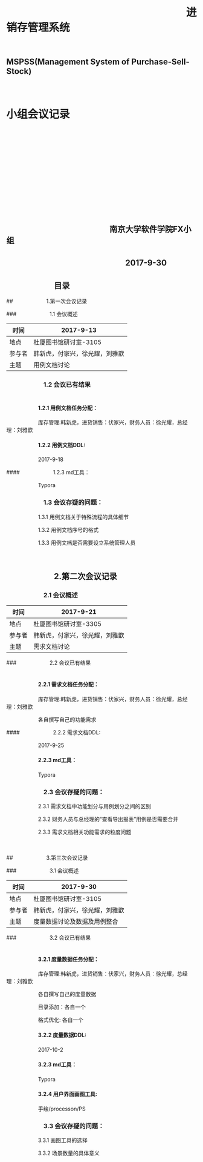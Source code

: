 # 　　　　　　　　　　　　　　　　　进销存管理系统<br>
## 　　　　　　　　　　　　　　　MSPSS(Management System of Purchase-Sell-Stock) <br>
# 　　　　　　　　　　　　　　　　　　小组会议记录<br>

<br>

<br>

<br>

<br>

<br>

<br>

<br>

<br>

<br>

<br>

<br>

<br>

<br>

## 　　　　　　　　　　　　　南京大学软件学院FX小组<br>

## 　　　　　　　　　　　　　　　2017-9-30<br>



## 　　　　　　目录







##　　　　　　 1.第一次会议记录<br>

###　　　　　　 1.1 会议概述<br>

| 时间   | 2017-9-13       |
| ---- | --------------- |
| 地点   | 杜厦图书馆研讨室-3105   |
| 参与者  | 韩新虎，付家兴，徐光耀，刘雅歆 |
| 主题   | 用例文档讨论          |



### 　　　　　　1.2 会议已有结果<br><br>

#### 　　　　　　1.2.1 用例文档任务分配：<br>

　　　　　　库存管理:韩新虎，进货销售：伏家兴，财务人员：徐光耀，总经理：刘雅歆<br>

#### 　　　　　　1.2.2 用例文档DDL:<br>

　　　　　　2017-9-18<br>

####　　　　　　 1.2.3 md工具：<br>

　　　　　　Typora



### 　　　　　　1.3 会议存疑的问题：<br>

　　　　　　1.3.1 用例文档关于特殊流程的具体细节<br>

　　　　　　1.3.2 用例文档序号的格式<br>

　　　　　　1.3.3 用例文档是否需要设立系统管理人员<br><br><br>





## 　　　　　　2.第二次会议记录<br>

### 　　　　　　2.1 会议概述<br>

| 时间   | 2017-9-21       |
| ---- | --------------- |
| 地点   | 杜厦图书馆研讨室-3305   |
| 参与者  | 韩新虎，付家兴，徐光耀，刘雅歆 |
| 主题   | 需求文档讨论          |



###　　　　　　 2.2 会议已有结果<br><br>

#### 　　　　　　2.2.1 需求文档任务分配：<br>

　　　　　　库存管理:韩新虎，进货销售：伏家兴，财务人员：徐光耀，总经理：刘雅歆<br>

　　　　　　各自撰写自己的功能需求<br>

####　　　　　　 2.2.2 需求文档DDL:<br>

　　　　　　2017-9-25<br>

#### 　　　　　　2.2.3 md工具：<br>

　　　　　　Typora



### 　　　　　　2.3 会议存疑的问题：<br>

　　　　　　2.3.1 需求文档中功能划分与用例划分之间的区别<br>

　　　　　　2.3.2 财务人员与总经理的“查看导出报表”用例是否需要合并<br>

　　　　　　2.3.3 需求文档相关功能需求的粒度问题<br><br><br>









##　　　　　　 3.第三次会议记录<br>

###　　　　　　 3.1 会议概述<br>

| 时间   | 2017-9-30       |
| ---- | --------------- |
| 地点   | 杜厦图书馆研讨室-3105   |
| 参与者  | 韩新虎，付家兴，徐光耀，刘雅歆 |
| 主题   | 度量数据讨论及数据及用例整合  |



###　　　　　　 3.2 会议已有结果<br><br>

#### 　　　　　　3.2.1 度量数据任务分配：<br>

　　　　　　库存管理:韩新虎，进货销售：伏家兴，财务人员：徐光耀，总经理：刘雅歆<br>

　　　　　　各自撰写自己的度量数据<br>

　　　　　　目录添加：各自一个<br>

　　　　　　格式优化:   各自一个<br>

#### 　　　　　　3.2.2 度量数据DDL:<br>

　　　　　　2017-10-2<br>

#### 　　　　　　3.2.3 md工具：<br>

　　　　　　Typora

#### 　　　　　　3.2.4 用户界面画图工具:<br>

　　　　　　手绘/processon/PS



### 　　　　　　3.3 会议存疑的问题：<br>

　　　　　　3.3.1 画图工具的选择<br>

　　　　　　3.3.2 场景数量的具体意义<br>















